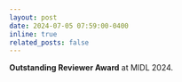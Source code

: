 ```yaml
---
layout: post
date: 2024-07-05 07:59:00-0400
inline: true
related_posts: false
---
```


**Outstanding Reviewer Award** at MIDL 2024.